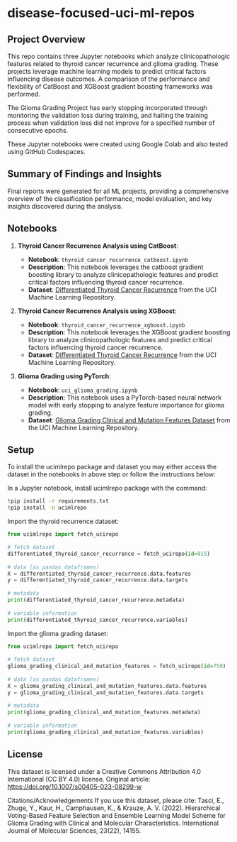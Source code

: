 # disease-focused-uci-ml-repos

## Project Overview

This repo contains three Jupyter notebooks which analyze clinicopathologic features related to thyroid cancer recurrence and glioma grading.  These projects leverage machine learning models to predict critical factors influencing disease outcomes.  A comparison of the performance and flexibility of CatBoost and XGBoost gradient boosting frameworks was performed. 

The Glioma Grading Project has early stopping incorporated through monitoring the validation loss during training, and halting the training process when validation loss did not improve for a specified number of consecutive epochs.  

These Jupyter notebooks were created using Google Colab and also tested using GitHub Codespaces.

## Summary of Findings and Insights
Final reports were generated for all ML projects, providing a comprehensive overview of the classification performance, model evaluation, and key insights discovered during the analysis.

## Notebooks

1. **Thyroid Cancer Recurrence Analysis using CatBoost**:
   - **Notebook**: `thyroid_cancer_recurrence_catboost.ipynb`
   - **Description**: This notebook leverages the catboost gradient boosting library to analyze clinicopathologic features and predict critical factors influencing thyroid cancer recurrence.
   - **Dataset**: [Differentiated Thyroid Cancer Recurrence](https://archive.ics.uci.edu/ml/datasets/Differentiated+Thyroid+Cancer+Recurrence) from the UCI Machine Learning Repository.

2. **Thyroid Cancer Recurrence Analysis using XGBoost**:
	- **Notebook**: `thyroid_cancer_recurrence_xgboost.ipynb`
	- **Description**: This notebook leverages the XGBoost gradient boosting library to analyze clinicopathologic features and predict critical factors influencing thyroid cancer recurrence.
	- **Dataset**: [Differentiated Thyroid Cancer Recurrence](https://archive.ics.uci.edu/ml/datasets/Differentiated+Thyroid+Cancer+Recurrence) from the UCI Machine Learning Repository.

3. **Glioma Grading using PyTorch**:
   - **Notebook**: `uci_glioma_grading.ipynb`
   - **Description**: This notebook uses a PyTorch-based neural network model with early stopping to analyze feature importance for glioma grading.
   - **Dataset**: [Glioma Grading Clinical and Mutation Features Dataset](https://archive.ics.uci.edu/dataset/759/glioma+grading+clinical+and+mutation+features+dataset) from the UCI Machine Learning Repository.

## Setup

To install the ucimlrepo package and dataset you may either access the dataset in the notebooks in above step or follow the instructions below:

In a Jupyter notebook, install ucimlrepo package with the command:

```bash
!pip install -r requirements.txt
!pip install -U ucimlrepo 
```

Import the thyroid recurrence dataset:

```python
from ucimlrepo import fetch_ucirepo 

# fetch dataset 
differentiated_thyroid_cancer_recurrence = fetch_ucirepo(id=915) 
	
# data (as pandas dataframes) 
X = differentiated_thyroid_cancer_recurrence.data.features 
y = differentiated_thyroid_cancer_recurrence.data.targets 
	
# metadata 
print(differentiated_thyroid_cancer_recurrence.metadata) 
	
# variable information 
print(differentiated_thyroid_cancer_recurrence.variables) 
```
Import the glioma grading dataset:

```python
from ucimlrepo import fetch_ucirepo 
  
# fetch dataset 
glioma_grading_clinical_and_mutation_features = fetch_ucirepo(id=759) 
  
# data (as pandas dataframes) 
X = glioma_grading_clinical_and_mutation_features.data.features 
y = glioma_grading_clinical_and_mutation_features.data.targets 
  
# metadata 
print(glioma_grading_clinical_and_mutation_features.metadata) 
  
# variable information 
print(glioma_grading_clinical_and_mutation_features.variables) 
```

## License

This dataset is licensed under a Creative Commons Attribution 4.0 International (CC BY 4.0) license.  Original article: https://doi.org/10.1007/s00405-023-08299-w

Citations/Acknowledgements
If you use this dataset, please cite:
Tasci, E., Zhuge, Y., Kaur, H., Camphausen, K., & Krauze, A. V. (2022). Hierarchical Voting-Based Feature Selection and Ensemble Learning Model Scheme for Glioma Grading with Clinical and Molecular Characteristics. International Journal of Molecular Sciences, 23(22), 14155.
